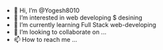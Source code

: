 - 👋 Hi, I’m @Yogesh8010
- 👀 I’m interested in web developing $ desining
- 🌱 I’m currently learning Full Stack web-developing
- 💞️ I’m looking to collaborate on ...
- 📫 How to reach me ...

<!---
Yogesh8010/Yogesh8010 is a ✨ special ✨ repository because its `README.md` (this file) appears on your GitHub profile.
You can click the Preview link to take a look at your changes.
--->

